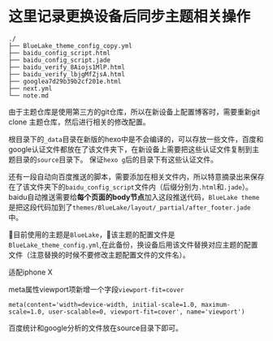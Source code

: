 # 这里记录更换设备后同步主题相关操作

```
./
├── BlueLake_theme_config_copy.yml
├── baidu_config_script.html
├── baidu_config_script.jade
├── baidu_verify_8Aiojs1MlP.html
├── baidu_verify_lbjgMfZjsA.html
├── googlea7d29b39b2cf201e.html
├── next.yml
└── note.md
```

由于主题仓库是使用第三方的git仓库，所以在新设备上配置博客时，需要重新git clone 主题仓库，然后进行相关的修改配置。

根目录下的`_data`目录在新版的hexo中是不会编译的，可以存放一些文件，百度和google认证文件都放在了该文件夹下，在新设备上需要把这些认证文件复制到主题目录的`source`目录下。
保证`hexo g`后的目录下有这些认证文件。

还有一段自动向百度推送的脚本，需要添加在相关文件内，所以特意摘录出来保存在了该文件夹下的`baidu_config_script`文件内（后缀分别为`.html`和`.jade`）。
baidu自动推送需要给**每个页面的body节点**加入这段推送代码，`BlueLake theme`是把这段代码加到了`themes/BlueLake/layout/_partial/after_footer.jade`中。

目前使用的主题是`BlueLake`，该主题的配置文件是`BlueLake_theme_config.yml`,在此备份，换设备后用该文件替换对应主题的配置文件（注意替换的时候不要修改主题配置文件的文件名）。

适配iphone X

meta属性viewport项新增一个字段`viewport-fit=cover`
```jade
meta(content='width=device-width, initial-scale=1.0, maximum-scale=1.0, user-scalable=0, viewport-fit=cover', name='viewport')
```

百度统计和google分析的文件放在source目录下即可。

